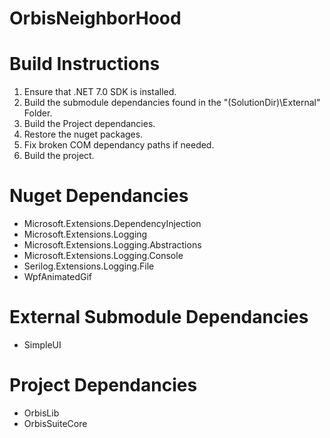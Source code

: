 ﻿# OrbisNeighborHood

# Build Instructions
1. Ensure that .NET 7.0 SDK is installed.
2. Build the submodule dependancies found in the "(SolutionDir)\External" Folder.
3. Build the Project dependancies.
4. Restore the nuget packages.
5. Fix broken COM dependancy paths if needed.
6. Build the project.

# Nuget Dependancies
- Microsoft.Extensions.DependencyInjection
- Microsoft.Extensions.Logging
- Microsoft.Extensions.Logging.Abstractions
- Microsoft.Extensions.Logging.Console
- Serilog.Extensions.Logging.File
- WpfAnimatedGif

# External Submodule Dependancies
- SimpleUI

# Project Dependancies
- OrbisLib
- OrbisSuiteCore